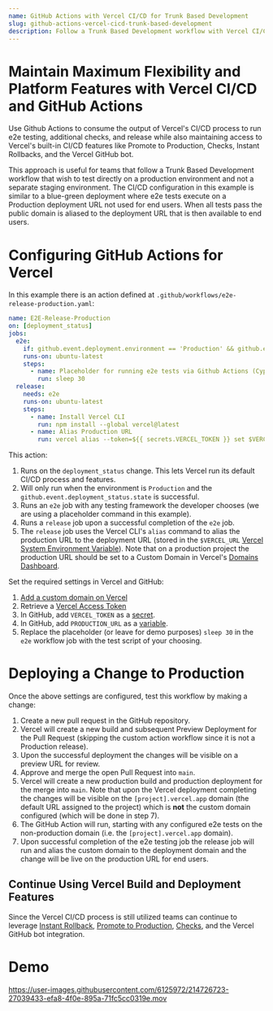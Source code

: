 ```yaml
---
name: GitHub Actions with Vercel CI/CD for Trunk Based Development
slug: github-actions-vercel-cicd-trunk-based-development
description: Follow a Trunk Based Development workflow with Vercel CI/CD and GitHub Actions for Production testing and release
---
```


# Maintain Maximum Flexibility and Platform Features with Vercel CI/CD and GitHub Actions

Use Github Actions to consume the output of Vercel's CI/CD process to run e2e testing, additional checks, and release while also maintaining access to Vercel's built-in CI/CD features like Promote to Production, Checks, Instant Rollbacks, and the Vercel GitHub bot.

This approach is useful for teams that follow a Trunk Based Development workflow that wish to test directly on a production environment and not a separate staging environment. The CI/CD configuration in this example is similar to a blue-green deployment where e2e tests execute on a Production deployment URL not used for end users. When all tests pass the public domain is aliased to the deployment URL that is then available to end users.

# Configuring GitHub Actions for Vercel

In this example there is an action defined at `.github/workflows/e2e-release-production.yaml`:

```yaml
name: E2E-Release-Production
on: [deployment_status]
jobs:
  e2e:
    if: github.event.deployment.environment == 'Production' && github.event_name == 'deployment_status' && github.event.deployment_status.state == 'success'
    runs-on: ubuntu-latest
    steps:
      - name: Placeholder for running e2e tests via Github Actions (Cypress, Playwright, etc)
        run: sleep 30
  release:
    needs: e2e
    runs-on: ubuntu-latest
    steps:
      - name: Install Vercel CLI
        run: npm install --global vercel@latest
      - name: Alias Production URL
        run: vercel alias --token=${{ secrets.VERCEL_TOKEN }} set $VERCEL_URL ${{ vars.PRODUCTION_URL }}
```

This action:

1. Runs on the `deployment_status` change. This lets Vercel run its default CI/CD process and features.
2. Will only run when the environment is `Production` and the `github.event.deployment_status.state` is successful.
3. Runs an `e2e` job with any testing framework the developer chooses (we are using a placeholder command in this example).
4. Runs a `release` job upon a successful completion of the `e2e` job.
5. The `release` job uses the Vercel CLI's `alias` command to alias the production URL to the deployment URL (stored in the `$VERCEL_URL` [Vercel System Environment Variable](https://vercel.com/docs/concepts/projects/environment-variables#system-environment-variables)). Note that on a production project the production URL should be set to a Custom Domain in Vercel's [Domains Dashboard](https://vercel.com/dashboard/domains).

Set the required settings in Vercel and GitHub:

1. [Add a custom domain on Vercel](https://vercel.com/docs/concepts/projects/domains/add-a-domain)
2. Retrieve a [Vercel Access Token](https://vercel.com/support/articles/how-do-i-use-a-vercel-api-access-token)
3. In GitHub, add `VERCEL_TOKEN` as a [secret](https://docs.github.com/en/actions/security-guides/encrypted-secrets).
4. In GitHub, add `PRODUCTION_URL` as a [variable](https://docs.github.com/en/actions/learn-github-actions/variables).
5. Replace the placeholder (or leave for demo purposes) `sleep 30` in the `e2e` workflow job with the test script of your choosing.

# Deploying a Change to Production

Once the above settings are configured, test this workflow by making a change:

1. Create a new pull request in the GitHub repository.
2. Vercel will create a new build and subsequent Preview Deployment for the Pull Request (skipping the custom action workflow since it is not a Production release).
3. Upon the successful deployment the changes will be visible on a preview URL for review.
4. Approve and merge the open Pull Request into `main`.
5. Vercel will create a new production build and production deployment for the merge into `main`. Note that upon the Vercel deployment completing the changes will be visible on the `[project].vercel.app` domain (the default URL assigned to the project) which is **not** the custom domain configured (which will be done in step 7).
6. The GitHub Action will run, starting with any configured e2e tests on the non-production domain (i.e. the `[project].vercel.app` domain).
7. Upon successful completion of the e2e testing job the release job will run and alias the custom domain to the deployment domain and the change will be live on the production URL for end users.

## Continue Using Vercel Build and Deployment Features

Since the Vercel CI/CD process is still utilized teams can continue to leverage [Instant Rollback](https://vercel.com/docs/concepts/deployments/instant-rollback), [Promote to Production](https://vercel.com/docs/concepts/deployments/instant-rollback#instant-rollback-vs.-promote-to-production), [Checks](https://vercel.com/docs/integrations/checks-overview), and the Vercel GitHub bot integration.

# Demo

https://user-images.githubusercontent.com/6125972/214726723-27039433-efa8-4f0e-895a-71fc5cc0319e.mov